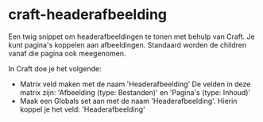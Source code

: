 craft-headerafbeelding
======================

Een twig snippet om headerafbeeldingen te tonen met behulp van Craft.
Je kunt pagina's koppelen aan afbeeldingen. Standaard worden de children vanaf die pagina ook meegenomen.

In Craft doe je het volgende:
* Matrix veld maken met de naam 'Headerafbeelding'
  De velden in deze matrix zijn: 'Afbeelding (type: Bestanden)' en 'Pagina's (type: Inhoud)'
* Maak een Globals set aan met de naam 'Headerafbeelding'. Hierin koppel je het veld: 'Headerafbeelding'

